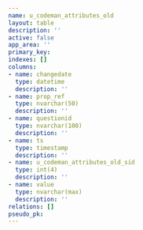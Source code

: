 ```yaml
---
name: u_codeman_attributes_old
layout: table
description: ''
active: false
app_area: ''
primary_key: 
indexes: []
columns:
- name: changedate
  type: datetime
  description: ''
- name: prop_ref
  type: nvarchar(50)
  description: ''
- name: questionid
  type: nvarchar(100)
  description: ''
- name: ts
  type: timestamp
  description: ''
- name: u_codeman_attributes_old_sid
  type: int(4)
  description: ''
- name: value
  type: nvarchar(max)
  description: ''
relations: []
pseudo_pk: 
---
```


